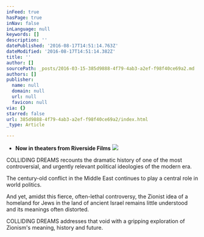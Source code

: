 ```yaml
---
inFeed: true
hasPage: true
inNav: false
inLanguage: null
keywords: []
description: ''
datePublished: '2016-08-17T14:51:14.763Z'
dateModified: '2016-08-17T14:51:14.382Z'
title: ''
author: []
sourcePath: _posts/2016-03-15-385d9888-4f79-4ab3-a2ef-f98f40ce69a2.md
authors: []
publisher:
  name: null
  domain: null
  url: null
  favicon: null
via: {}
starred: false
url: 385d9888-4f79-4ab3-a2ef-f98f40ce69a2/index.html
_type: Article

---
```

* **Now in theaters from Riverside Films**
![](https://the-grid-user-content.s3-us-west-2.amazonaws.com/ae12beda-dc1c-40cc-8f58-79c514a90ad5.jpg)

COLLIDING DREAMS recounts the dramatic history of one of the most controversial, and urgently relevant political ideologies of the modern era.

The century-old conflict in the Middle East continues to play a central role in world politics.

And yet, amidst this fierce, often-lethal controversy, the Zionist idea of a homeland for Jews in the land of ancient Israel remains little understood and its meanings often distorted.

COLLIDING DREAMS addresses that void with a gripping exploration of Zionism's meaning, history and future.